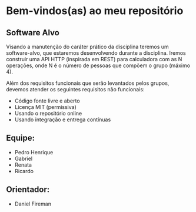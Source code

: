 # Bem-vindos(as) ao meu repositório

## Software Alvo

Visando a manutenção do caráter prático da disciplina teremos um software-alvo, que estaremos desenvolvendo durante a disciplina. Iremos construir uma API HTTP (inspirada em REST) para calculadora com as N operações, onde N é o número de pessoas que compõem o grupo (máximo 4).

Além dos requisitos funcionais que serão levantados pelos grupos, devemos atender os seguintes requisitos não funcionais:
- Código fonte livre e aberto
- Licença MIT (permissiva)
- Usando o repositório online
- Usando integração e entrega contínuas

## Equipe:

- Pedro Henrique
- Gabriel
- Renata
- Ricardo 

## Orientador:

- Daniel Fireman

